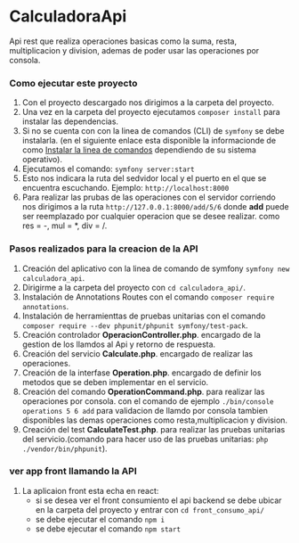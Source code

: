 # CalculadoraApi

Api rest que realiza operaciones basicas como la suma, resta, multiplicacion y division, ademas de poder usar las operaciones por consola.

### Como ejecutar este proyecto

1. Con el proyecto descargado nos dirigimos a la carpeta del proyecto.
2. Una vez en la carpeta del proyecto ejecutamos `composer install` para instalar las dependencias.
3. Si no se cuenta con con la linea de comandos (CLI) de `symfony` se debe instalarla. (en el siguiente enlace esta disponible la informacionde de como [Instalar la linea de comandos](https://symfony.com/download "symfony") dependiendo de su sistema operativo).
4. Ejecutamos el comando: `symfony server:start`
5. Esto nos indicara la ruta del sedvidor local y el puerto en el que se encuentra escuchando. Ejemplo: `http://localhost:8000`
6. Para realizar las prubas de las operaciones con el servidor corriendo nos dirigimos a la ruta `http://127.0.0.1:8000/add/5/6` donde **add** puede ser reemplazado por cualquier operacion que se desee realizar. como res = -, mul = \*, div = /.

### Pasos realizados para la creacion de la API

1. Creación del aplicativo con la linea de comando de symfony `symfony new calculadora_api`.
2. Dirigirme a la carpeta del proyecto con `cd calculadora_api/`.
3. Instalación de Annotations Routes con el comando `composer require annotations`.
4. Instalación de herramienttas de pruebas unitarias con el comando `composer require --dev phpunit/phpunit symfony/test-pack`.
5. Creación controlador **OperacionController.php**. encargado de la gestion de los llamdos al Api y retorno de respuesta.
6. Creación del servicio **Calculate.php**. encargado de realizar las operaciones.
7. Creación de la interfase **Operation.php**. encargado de definir los metodos que se deben implementar en el servicio.
8. Creación del comando **OperationCommand.php**. para realizar las operaciones por consola. con el comando de ejemplo `./bin/console operations 5 6 add` para validacion de llamdo por consola tambien disponibles las demas operaciones como resta,multiplicacion y division.
9. Creación del test **CalculateTest.php**. para realizar las pruebas unitarias del servicio.(comando para hacer uso de las pruebas unitarias: `php ./vendor/bin/phpunit`).

### ver app front llamando la API

1. La aplicaion front esta echa en react:
   - si se desea ver el front consumiento el api backend se debe ubicar en la carpeta del proyecto y entrar con `cd front_consumo_api/`
   - se debe ejecutar el comando `npm i`
   - se debe ejecutar el comando `npm start`
